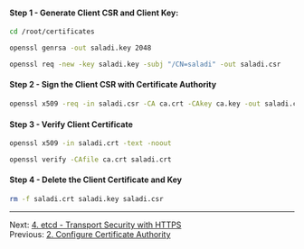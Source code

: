#### Step 1 - Generate Client CSR and Client Key:
```sh
cd /root/certificates
```
```sh
openssl genrsa -out saladi.key 2048

openssl req -new -key saladi.key -subj "/CN=saladi" -out saladi.csr
```
#### Step 2 - Sign the Client CSR with Certificate Authority
```sh
openssl x509 -req -in saladi.csr -CA ca.crt -CAkey ca.key -out saladi.crt -days 1000
```
#### Step 3 - Verify Client Certificate
```sh
openssl x509 -in saladi.crt -text -noout

openssl verify -CAfile ca.crt saladi.crt
```

#### Step 4 - Delete the Client Certificate and Key
```sh
rm -f saladi.crt saladi.key saladi.csr
```

---

Next: [4. etcd - Transport Security with HTTPS](etcd-https.md) <br>
Previous: [2. Configure Certificate Authority](configure-ca.md)
